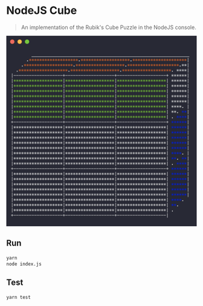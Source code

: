 # NodeJS Cube

> An implementation of the Rubik's Cube Puzzle in the NodeJS console.

![cube](./cube.png)

## Run

```shell
yarn
node index.js
```

## Test

```shell
yarn test
```
